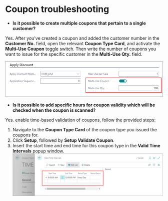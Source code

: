 # Coupon troubleshooting

- **Is it possible to create multiple coupons that pertain to a single customer?**       

Yes. After you've created a coupon and added the customer number in the **Customer No.** field, open the relevant **Coupon Type Card**, and activate the **Multi-Use Coupon** toggle switch. Then write the number of coupons you want to issue for the specific customer in the **Multi-Use Qty.** field. 

![Apply Discount](./images/apply_discount.PNG)

- **Is it possible to add specific hours for coupon validity which will be checked when the coupon is scanned?**

Yes. enable time-based validation of coupons, follow the provided steps:
   1. Navigate to the **Coupon Type Card** of the coupon type you issued the coupons for. 
   2. Click **Setup**, followed by **Setup Validate Coupon**.
   3. Insert the start time and end time for this coupon type in the **Valid Time Intervals** popup window.
      ![Coupon validate time](./images/coupon_validate_time.PNG)